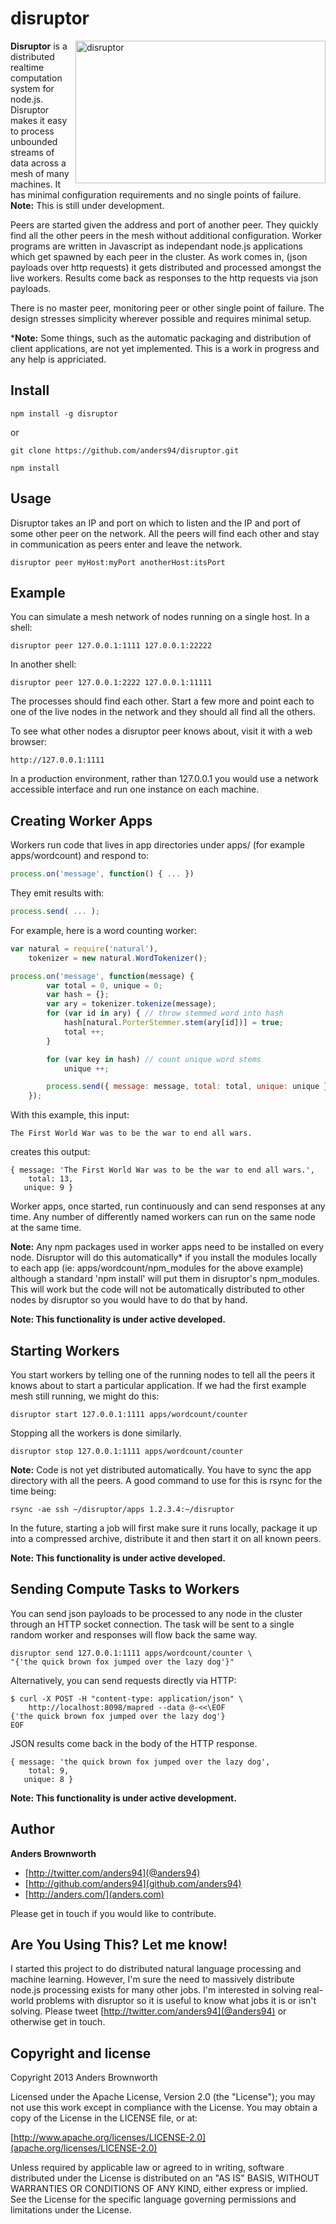 disruptor
=========

<img src="http://anders.com/1offs/disruptor.png" width="400" height="228" alt="disruptor" align="right" />

**Disruptor** is a distributed realtime computation system for node.js. Disruptor makes it
easy to process unbounded streams of data across a mesh of many machines. It has minimal 
configuration requirements and no single points of failure. **Note:** This is still under 
development.

Peers are started given the address and port of another peer. They quickly find all the other peers 
in the mesh without additional configuration. Worker programs are written in Javascript as 
independant node.js applications which get spawned by each peer in the cluster. As work comes in, 
(json payloads over http requests) it gets distributed and processed amongst the live workers. 
Results come back as responses to the http requests via json payloads.

There is no master peer, monitoring peer or other single point of failure. The design stresses 
simplicity wherever possible and requires minimal setup.

***Note:** Some things, such as the automatic packaging and distribution of client applications, 
are not yet implemented. This is a work in progress and any help is appriciated.

Install
-----
    npm install -g disruptor

or

    git clone https://github.com/anders94/disruptor.git

    npm install

Usage
-----
Disruptor takes an IP and port on which to listen and the IP and port of some other peer on the 
network. All the peers will find each other and stay in communication as peers enter and leave 
the network.

    disruptor peer myHost:myPort anotherHost:itsPort

Example
-------
You can simulate a mesh network of nodes running on a single host. In a shell:

    disruptor peer 127.0.0.1:1111 127.0.0.1:22222

In another shell:

    disruptor peer 127.0.0.1:2222 127.0.0.1:11111

The processes should find each other. Start a few more and point each to one of the live nodes in 
the network and they should all find all the others.

To see what other nodes a disruptor peer knows about, visit it with a web browser:

    http://127.0.0.1:1111

In a production environment, rather than 127.0.0.1 you would use a network accessible interface
and run one instance on each machine.

Creating Worker Apps
--------------------
Workers run code that lives in app directories under apps/ (for example apps/wordcount) and 
respond to:

```javascript
process.on('message', function() { ... }) 
```

They emit results with:

```javascript
process.send( ... );
```

For example, here is a word counting worker:

```javascript
var natural = require('natural'),
    tokenizer = new natural.WordTokenizer();

process.on('message', function(message) {
        var total = 0, unique = 0;
        var hash = {};
        var ary = tokenizer.tokenize(message);
        for (var id in ary) { // throw stemmed word into hash
            hash[natural.PorterStemmer.stem(ary[id])] = true;
            total ++;
        }

        for (var key in hash) // count unique word stems
            unique ++;

        process.send({ message: message, total: total, unique: unique });
    });
```

With this example, this input:
```
The First World War was to be the war to end all wars.
```

creates this output:
```
{ message: 'The First World War was to be the war to end all wars.',
    total: 13,
   unique: 9 }
```

Worker apps, once started, run continuously and can send responses at any time. Any number
of differently named workers can run on the same node at the same time.

**Note:** Any npm packages used in worker apps need to be installed on every node. Disruptor
will do this automatically* if you install the modules locally to each app (ie: 
apps/wordcount/npm_modules for the above example) although a standard 'npm install' will put 
them in disruptor's npm_modules. This will work but the code will not be automatically 
distributed to other nodes by disruptor so you would have to do that by hand.

**Note: This functionality is under active developed.**

Starting Workers
----------------
You start workers by telling one of the running nodes to tell all the peers it knows about to start
a particular application. If we had the first example mesh still running, we might do this:

    disruptor start 127.0.0.1:1111 apps/wordcount/counter

Stopping all the workers is done similarly.

    disruptor stop 127.0.0.1:1111 apps/wordcount/counter

**Note:** Code is not yet distributed automatically. You have to sync the app directory with
all the peers. A good command to use for this is rsync for the time being:

    rsync -ae ssh ~/disruptor/apps 1.2.3.4:~/disruptor

In the future, starting a job will first make sure it runs locally, package it up into a 
compressed archive, distribute it and then start it on all known peers.

**Note: This functionality is under active developed.**

Sending Compute Tasks to Workers
--------------------------------
You can send json payloads to be processed to any node in the cluster through an HTTP socket
connection. The task will be sent to a single random worker and responses will flow back the 
same way.

    disruptor send 127.0.0.1:1111 apps/wordcount/counter \
    "{'the quick brown fox jumped over the lazy dog'}"

Alternatively, you can send requests directly via HTTP:

    $ curl -X POST -H "content-type: application/json" \
        http://localhost:8098/mapred --data @-<<\EOF
    {'the quick brown fox jumped over the lazy dog'}
    EOF

JSON results come back in the body of the HTTP response.

    { message: 'the quick brown fox jumped over the lazy dog',
        total: 9,
       unique: 8 }

**Note: This functionality is under active development.**

Author
------
**Anders Brownworth**

+ [http://twitter.com/anders94](@anders94)
+ [http://github.com/anders94](github.com/anders94)
+ [http://anders.com/](anders.com)

Please get in touch if you would like to contribute.

Are You Using This? Let me know!
--------------------------------
I started this project to do distributed natural language processing and machine 
learning. However, I'm sure the need to massively distribute node.js processing 
exists for many other jobs. I'm interested in solving real-world problems with 
disruptor so it is useful to know what jobs it is or isn't solving. Please tweet 
[http://twitter.com/anders94](@anders94) or otherwise get in touch.

Copyright and license
---------------------
Copyright 2013 Anders Brownworth

Licensed under the Apache License, Version 2.0 (the "License"); you may not use this work except 
in compliance with the License. You may obtain a copy of the License in the LICENSE file, or at:

  [http://www.apache.org/licenses/LICENSE-2.0](apache.org/licenses/LICENSE-2.0)

Unless required by applicable law or agreed to in writing, software distributed under the 
License is distributed on an "AS IS" BASIS, WITHOUT WARRANTIES OR CONDITIONS OF ANY KIND, either 
express or implied. See the License for the specific language governing permissions and
limitations under the License.
